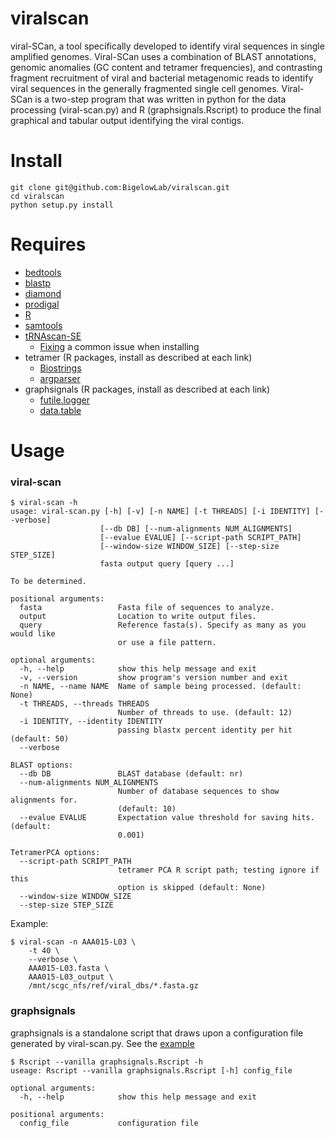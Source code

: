 # viralscan
viral-SCan, a tool specifically developed to identify viral sequences in single amplified genomes. Viral-SCan uses a
combination of BLAST annotations, genomic anomalies (GC content and tetramer frequencies), and contrasting fragment
recruitment of viral and bacterial metagenomic reads to identify viral sequences in the generally fragmented single
cell genomes. Viral-SCan is a two-step program that was written in python for the data processing (viral-scan.py) and R
(graphsignals.Rscript) to produce the final graphical and tabular output identifying the viral contigs.

# Install
```
git clone git@github.com:BigelowLab/viralscan.git
cd viralscan
python setup.py install
```

# Requires
+ [bedtools](https://github.com/arq5x/bedtools2)
+ [blastp](ftp://ftp.ncbi.nlm.nih.gov/blast/executables/blast+/LATEST)
+ [diamond](http://ab.inf.uni-tuebingen.de/software/diamond/)
+ [prodigal](https://github.com/hyattpd/Prodigal)
+ [R](http://cran.r-project.org/)
+ [samtools](https://github.com/samtools/samtools)
+ [tRNAscan-SE](http://selab.janelia.org/tRNAscan-SE/)
    + [Fixing](http://happykhan.com/getting-trnascan-to-work-on-linux.html) a common issue when installing
+ tetramer (R packages, install as described at each link)
    + [Biostrings](http://www.bioconductor.org/packages/release/bioc/html/Biostrings.html)
    + [argparser](https://bitbucket.org/djhshih/argparser)
+ graphsignals (R packages, install as described at each link)
    + [futile.logger](https://github.com/zatonovo/futile.logger)
    + [data.table](https://github.com/Rdatatable/data.table)

# Usage

### viral-scan

```
$ viral-scan -h
usage: viral-scan.py [-h] [-v] [-n NAME] [-t THREADS] [-i IDENTITY] [--verbose]
                    [--db DB] [--num-alignments NUM_ALIGNMENTS]
                    [--evalue EVALUE] [--script-path SCRIPT_PATH]
                    [--window-size WINDOW_SIZE] [--step-size STEP_SIZE]
                    fasta output query [query ...]

To be determined.

positional arguments:
  fasta                 Fasta file of sequences to analyze.
  output                Location to write output files.
  query                 Reference fasta(s). Specify as many as you would like
                        or use a file pattern.

optional arguments:
  -h, --help            show this help message and exit
  -v, --version         show program's version number and exit
  -n NAME, --name NAME  Name of sample being processed. (default: None)
  -t THREADS, --threads THREADS
                        Number of threads to use. (default: 12)
  -i IDENTITY, --identity IDENTITY
                        passing blastx percent identity per hit (default: 50)
  --verbose

BLAST options:
  --db DB               BLAST database (default: nr)
  --num-alignments NUM_ALIGNMENTS
                        Number of database sequences to show alignments for.
                        (default: 10)
  --evalue EVALUE       Expectation value threshold for saving hits. (default:
                        0.001)

TetramerPCA options:
  --script-path SCRIPT_PATH
                        tetramer PCA R script path; testing ignore if this
                        option is skipped (default: None)
  --window-size WINDOW_SIZE
  --step-size STEP_SIZE
```

Example:
```
$ viral-scan -n AAA015-L03 \
    -t 40 \
    --verbose \
    AAA015-L03.fasta \
    AAA015-L03_output \
    /mnt/scgc_nfs/ref/viral_dbs/*.fasta.gz
```

### graphsignals

graphsignals is a standalone script that draws upon a configuration file generated by viral-scan.py.  See the [example](https://github.com/BigelowLab/viralscan/blob/master/example.cfg)

``` 
$ Rscript --vanilla graphsignals.Rscript -h
useage: Rscript --vanilla graphsignals.Rscript [-h] config_file

optional arguments:
  -h, --help            show this help message and exit
  
positional arguments:
  config_file           configuration file
```  
